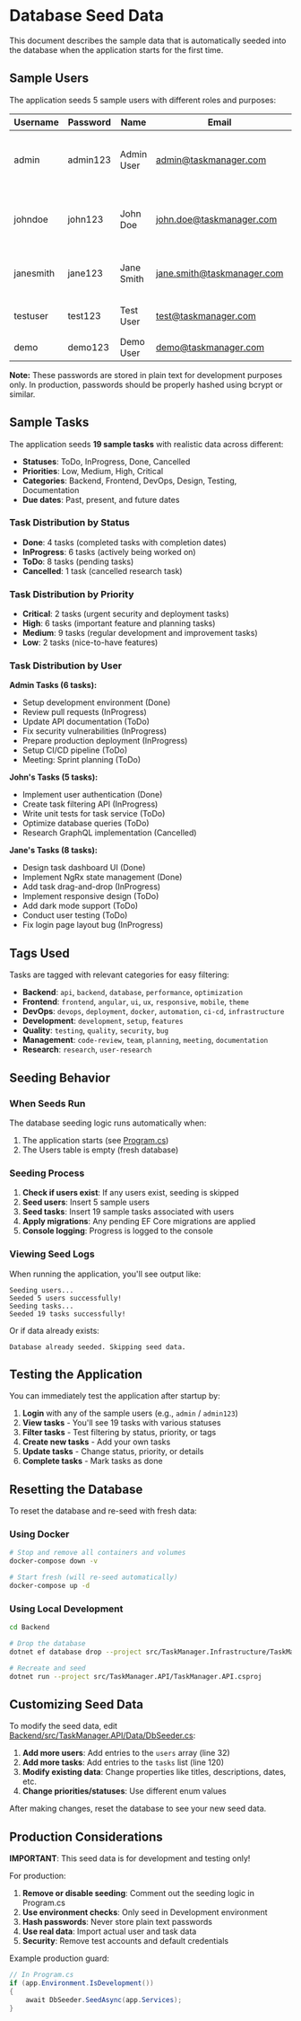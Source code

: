 # Database Seed Data

This document describes the sample data that is automatically seeded into the database when the application starts for the first time.

## Sample Users

The application seeds 5 sample users with different roles and purposes:

| Username | Password | Name | Email | Purpose |
|----------|----------|------|-------|---------|
| admin | admin123 | Admin User | admin@taskmanager.com | Administrative user with various team management tasks |
| johndoe | john123 | John Doe | john.doe@taskmanager.com | Backend developer with API and database tasks |
| janesmith | jane123 | Jane Smith | jane.smith@taskmanager.com | Frontend developer with UI/UX tasks |
| testuser | test123 | Test User | test@taskmanager.com | General testing account |
| demo | demo123 | Demo User | demo@taskmanager.com | Demonstration account |

**Note:** These passwords are stored in plain text for development purposes only. In production, passwords should be properly hashed using bcrypt or similar.

## Sample Tasks

The application seeds **19 sample tasks** with realistic data across different:
- **Statuses**: ToDo, InProgress, Done, Cancelled
- **Priorities**: Low, Medium, High, Critical
- **Categories**: Backend, Frontend, DevOps, Design, Testing, Documentation
- **Due dates**: Past, present, and future dates

### Task Distribution by Status

- **Done**: 4 tasks (completed tasks with completion dates)
- **InProgress**: 6 tasks (actively being worked on)
- **ToDo**: 8 tasks (pending tasks)
- **Cancelled**: 1 task (cancelled research task)

### Task Distribution by Priority

- **Critical**: 2 tasks (urgent security and deployment tasks)
- **High**: 6 tasks (important feature and planning tasks)
- **Medium**: 9 tasks (regular development and improvement tasks)
- **Low**: 2 tasks (nice-to-have features)

### Task Distribution by User

**Admin Tasks (6 tasks):**
- Setup development environment (Done)
- Review pull requests (InProgress)
- Update API documentation (ToDo)
- Fix security vulnerabilities (InProgress)
- Prepare production deployment (InProgress)
- Setup CI/CD pipeline (ToDo)
- Meeting: Sprint planning (ToDo)

**John's Tasks (5 tasks):**
- Implement user authentication (Done)
- Create task filtering API (InProgress)
- Write unit tests for task service (ToDo)
- Optimize database queries (ToDo)
- Research GraphQL implementation (Cancelled)

**Jane's Tasks (8 tasks):**
- Design task dashboard UI (Done)
- Implement NgRx state management (Done)
- Add task drag-and-drop (InProgress)
- Implement responsive design (ToDo)
- Add dark mode support (ToDo)
- Conduct user testing (ToDo)
- Fix login page layout bug (InProgress)

## Tags Used

Tasks are tagged with relevant categories for easy filtering:

- **Backend**: `api`, `backend`, `database`, `performance`, `optimization`
- **Frontend**: `frontend`, `angular`, `ui`, `ux`, `responsive`, `mobile`, `theme`
- **DevOps**: `devops`, `deployment`, `docker`, `automation`, `ci-cd`, `infrastructure`
- **Development**: `development`, `setup`, `features`
- **Quality**: `testing`, `quality`, `security`, `bug`
- **Management**: `code-review`, `team`, `planning`, `meeting`, `documentation`
- **Research**: `research`, `user-research`

## Seeding Behavior

### When Seeds Run

The database seeding logic runs automatically when:
1. The application starts (see [Program.cs](Backend/src/TaskManager.API/Program.cs:90))
2. The Users table is empty (fresh database)

### Seeding Process

1. **Check if users exist**: If any users exist, seeding is skipped
2. **Seed users**: Insert 5 sample users
3. **Seed tasks**: Insert 19 sample tasks associated with users
4. **Apply migrations**: Any pending EF Core migrations are applied
5. **Console logging**: Progress is logged to the console

### Viewing Seed Logs

When running the application, you'll see output like:
```
Seeding users...
Seeded 5 users successfully!
Seeding tasks...
Seeded 19 tasks successfully!
```

Or if data already exists:
```
Database already seeded. Skipping seed data.
```

## Testing the Application

You can immediately test the application after startup by:

1. **Login** with any of the sample users (e.g., `admin` / `admin123`)
2. **View tasks** - You'll see 19 tasks with various statuses
3. **Filter tasks** - Test filtering by status, priority, or tags
4. **Create new tasks** - Add your own tasks
5. **Update tasks** - Change status, priority, or details
6. **Complete tasks** - Mark tasks as done

## Resetting the Database

To reset the database and re-seed with fresh data:

### Using Docker
```bash
# Stop and remove all containers and volumes
docker-compose down -v

# Start fresh (will re-seed automatically)
docker-compose up -d
```

### Using Local Development
```bash
cd Backend

# Drop the database
dotnet ef database drop --project src/TaskManager.Infrastructure/TaskManager.Infrastructure.csproj --startup-project src/TaskManager.API/TaskManager.API.csproj

# Recreate and seed
dotnet run --project src/TaskManager.API/TaskManager.API.csproj
```

## Customizing Seed Data

To modify the seed data, edit [Backend/src/TaskManager.API/Data/DbSeeder.cs](Backend/src/TaskManager.API/Data/DbSeeder.cs):

1. **Add more users**: Add entries to the `users` array (line 32)
2. **Add more tasks**: Add entries to the `tasks` list (line 120)
3. **Modify existing data**: Change properties like titles, descriptions, dates, etc.
4. **Change priorities/statuses**: Use different enum values

After making changes, reset the database to see your new seed data.

## Production Considerations

**IMPORTANT**: This seed data is for development and testing only!

For production:
1. **Remove or disable seeding**: Comment out the seeding logic in Program.cs
2. **Use environment checks**: Only seed in Development environment
3. **Hash passwords**: Never store plain text passwords
4. **Use real data**: Import actual user and task data
5. **Security**: Remove test accounts and default credentials

Example production guard:
```csharp
// In Program.cs
if (app.Environment.IsDevelopment())
{
    await DbSeeder.SeedAsync(app.Services);
}
```
